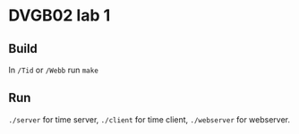 # DVGB02 lab 1

## Build
In `/Tid` or `/Webb` run `make`

## Run
`./server` for time server, `./client` for time client, `./webserver` for webserver.


